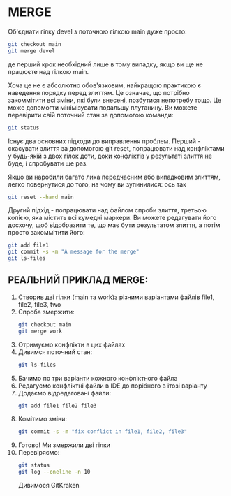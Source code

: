 # MERGE

Об'єднати гілку devel з поточною гілкою main дуже просто: 
```bash
git checkout main
git merge devel
```

де перший крок необхідний лише в тому випадку, якщо ви ще не працюєте над гілкою main.

Хоча це не є абсолютно обов'язковим, найкращою практикою є наведення порядку перед злиттям.
Це означає, що потрібно закоммітити всі зміни, які були внесені, позбутися непотребу тощо.
Це може допомогти мінімізувати подальшу плутанину. Ви можете перевірити свій поточний стан
за допомогою команди:
```bash
git status
```

Існує два основних підходи до виправлення проблем. Перший - скасувати злиття за допомогою git reset,
попрацювати над конфліктами у будь-якій з двох гілок доти, доки конфліктів у результаті злиття не буде,
і спробувати ще раз.

Якщо ви наробили багато лиха передчасним або випадковим злиттям, легко повернутися до того,
на чому ви зупинилися: ось так
```bash
git reset --hard main
```

Другий підхід - попрацювати над файлом спроби злиття, третьою копією, яка містить всі кумедні маркери.
Ви можете редагувати його досхочу, щоб відобразити те, що має бути результатом злиття,
а потім просто закоммітити  його: ​
```bash
git add file1
git commit -s -m "A message for the merge"
git ls-files
```

## РЕАЛЬНИЙ ПРИКЛАД MERGE:
1. Створив дві гілки (main та work)з різними варіантами файлів file1, file2, file3, two
2. Спроба змержити:
    ```bash
    git checkout main
    git merge work
    ```
3. Отримуємо конфлікти в цих файлах
4. Дивимся поточний стан:
    ```bash
    git ls-files
    ```
5. Бачимо по три варіанти кожного конфліктного файла
6. Редагуємо конфліктні файли в IDE до порібного в ітозі варіанту
7. Додаємо відредаговані файли:
    ```bash
    git add file1 file2 file3
    ```
8. Комітимо зміни:
    ```bash
    git commit -s -m "fix conflict in file1, file2, file3"
    ```
9. Готово! Ми змержили дві гілки
10. Перевіряємо:
    ```bash
    git status
    git log --oneline -n 10
    ```
    Дивимося GitKraken


